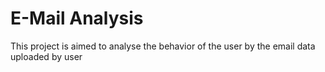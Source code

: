# E-Mail Analysis

This project is aimed to analyse the behavior of the user by the email data uploaded by user
